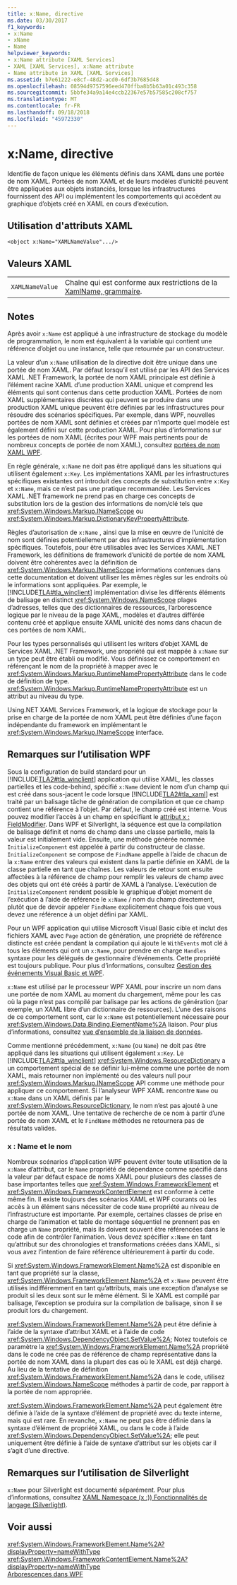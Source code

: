 ```yaml
---
title: x:Name, directive
ms.date: 03/30/2017
f1_keywords:
- x:Name
- xName
- Name
helpviewer_keywords:
- x:Name attribute [XAML Services]
- XAML [XAML Services], x:Name attribute
- Name attribute in XAML [XAML Services]
ms.assetid: b7e61222-e8cf-48d2-acd0-6df3b7685d48
ms.openlocfilehash: 08594d9757596eed470ffba8b5b63a01c493c358
ms.sourcegitcommit: 5bbfe34a9a14e4ccb22367e57b57585c208cf757
ms.translationtype: MT
ms.contentlocale: fr-FR
ms.lasthandoff: 09/18/2018
ms.locfileid: "45972330"
---
```

# <a name="xname-directive"></a>x:Name, directive
Identifie de façon unique les éléments définis dans XAML dans une portée de nom XAML. Portées de nom XAML et de leurs modèles d’unicité peuvent être appliquées aux objets instanciés, lorsque les infrastructures fournissent des API ou implémentent les comportements qui accèdent au graphique d’objets créé en XAML en cours d’exécution.  
  
## <a name="xaml-attribute-usage"></a>Utilisation d'attributs XAML  
  
```xaml  
<object x:Name="XAMLNameValue".../>  
```  
  
## <a name="xaml-values"></a>Valeurs XAML  
  
|||  
|-|-|  
|`XAMLNameValue`|Chaîne qui est conforme aux restrictions de la [XamlName, grammaire](../../../docs/framework/xaml-services/xamlname-grammar.md).|  
  
## <a name="remarks"></a>Notes  
 Après avoir `x:Name` est appliqué à une infrastructure de stockage du modèle de programmation, le nom est équivalent à la variable qui contient une référence d’objet ou une instance, telle que retournée par un constructeur.  
  
 La valeur d’un `x:Name` utilisation de la directive doit être unique dans une portée de nom XAML. Par défaut lorsqu’il est utilisé par les API des Services XAML .NET Framework, la portée de nom XAML principale est définie à l’élément racine XAML d’une production XAML unique et comprend les éléments qui sont contenus dans cette production XAML. Portées de nom XAML supplémentaires discrètes qui peuvent se produire dans une production XAML unique peuvent être définies par les infrastructures pour résoudre des scénarios spécifiques. Par exemple, dans WPF, nouvelles portées de nom XAML sont définies et créées par n’importe quel modèle est également défini sur cette production XAML. Pour plus d’informations sur les portées de nom XAML (écrites pour WPF mais pertinents pour de nombreux concepts de portée de nom XAML), consultez [portées de nom XAML WPF](../../../docs/framework/wpf/advanced/wpf-xaml-namescopes.md).  
  
 En règle générale, `x:Name` ne doit pas être appliqué dans les situations qui utilisent également `x:Key`. Les implémentations XAML par les infrastructures spécifiques existantes ont introduit des concepts de substitution entre `x:Key` et `x:Name`, mais ce n’est pas une pratique recommandée. Les Services XAML .NET framework ne prend pas en charge ces concepts de substitution lors de la gestion des informations de nom/clé tels que <xref:System.Windows.Markup.INameScope> ou <xref:System.Windows.Markup.DictionaryKeyPropertyAttribute>.  
  
 Règles d’autorisation de `x:Name` , ainsi que la mise en œuvre de l’unicité de nom sont définies potentiellement par des infrastructures d’implémentation spécifiques. Toutefois, pour être utilisables avec les Services XAML .NET Framework, les définitions de framework d’unicité de portée de nom XAML doivent être cohérentes avec la définition de <xref:System.Windows.Markup.INameScope> informations contenues dans cette documentation et doivent utiliser les mêmes règles sur les endroits où le informations sont appliquées. Par exemple, le [!INCLUDE[TLA#tla_winclient](../../../includes/tlasharptla-winclient-md.md)] implémentation divise les différents éléments de balisage en distinct <xref:System.Windows.NameScope> plages d’adresses, telles que des dictionnaires de ressources, l’arborescence logique par le niveau de la page XAML, modèles et d’autres différée contenu créé et applique ensuite XAML unicité des noms dans chacun de ces portées de nom XAML.  
  
 Pour les types personnalisés qui utilisent les writers d’objet XAML de Services XAML .NET Framework, une propriété qui est mappée à `x:Name` sur un type peut être établi ou modifié. Vous définissez ce comportement en référençant le nom de la propriété à mapper avec le <xref:System.Windows.Markup.RuntimeNamePropertyAttribute> dans le code de définition de type.  <xref:System.Windows.Markup.RuntimeNamePropertyAttribute> est un attribut au niveau du type.  
  
 Using.NET XAML Services Framework, et la logique de stockage pour la prise en charge de la portée de nom XAML peut être définies d’une façon indépendante du framework en implémentant le <xref:System.Windows.Markup.INameScope> interface.  
  
## <a name="wpf-usage-notes"></a>Remarques sur l’utilisation WPF  
 Sous la configuration de build standard pour un [!INCLUDE[TLA2#tla_winclient](../../../includes/tla2sharptla-winclient-md.md)] application qui utilise XAML, les classes partielles et les code-behind, spécifié `x:Name` devient le nom d’un champ qui est créé dans sous-jacent le code lorsque [!INCLUDE[TLA2#tla_xaml](../../../includes/tla2sharptla-xaml-md.md)] est traité par un balisage tâche de génération de compilation et que ce champ contient une référence à l’objet. Par défaut, le champ créé est interne. Vous pouvez modifier l’accès à un champ en spécifiant le [attribut x : FieldModifier](../../../docs/framework/xaml-services/x-fieldmodifier-directive.md). Dans WPF et Silverlight, la séquence est que la compilation de balisage définit et noms de champ dans une classe partielle, mais la valeur est initialement vide. Ensuite, une méthode générée nommée `InitializeComponent` est appelée à partir du constructeur de classe. `InitializeComponent` se compose de `FindName` appelle à l’aide de chacun de la `x:Name` entrer des valeurs qui existent dans la partie définie en XAML de la classe partielle en tant que chaînes. Les valeurs de retour sont ensuite affectées à la référence de champ pour remplir les valeurs de champ avec des objets qui ont été créés à partir de XAML à l’analyse. L’exécution de `InitializeComponent` rendent possible le graphique d’objet moment de l’exécution à l’aide de référence le `x:Name` / nom du champ directement, plutôt que de devoir appeler `FindName` explicitement chaque fois que vous devez une référence à un objet défini par XAML.  
  
 Pour un WPF application qui utilise Microsoft Visual Basic cible et inclut des fichiers XAML avec `Page` action de génération, une propriété de référence distincte est créée pendant la compilation qui ajoute le `WithEvents` mot clé à tous les éléments qui ont un `x:Name`, pour prendre en charge `Handles` syntaxe pour les délégués de gestionnaire d’événements. Cette propriété est toujours publique. Pour plus d’informations, consultez [Gestion des événements Visual Basic et WPF](../../../docs/framework/wpf/advanced/visual-basic-and-wpf-event-handling.md).  
  
 `x:Name` est utilisé par le processeur WPF XAML pour inscrire un nom dans une portée de nom XAML au moment du chargement, même pour les cas où la page n’est pas compilé par balisage par les actions de génération (par exemple, un XAML libre d’un dictionnaire de ressources). L’une des raisons de ce comportement sont, car le `x:Name` est potentiellement nécessaire pour <xref:System.Windows.Data.Binding.ElementName%2A> liaison. Pour plus d’informations, consultez [vue d’ensemble de la liaison de données](../../../docs/framework/wpf/data/data-binding-overview.md).  
  
 Comme mentionné précédemment, `x:Name` (ou `Name`) ne doit pas être appliqué dans les situations qui utilisent également `x:Key`. Le [!INCLUDE[TLA2#tla_winclient](../../../includes/tla2sharptla-winclient-md.md)] <xref:System.Windows.ResourceDictionary> a un comportement spécial de se définir lui-même comme une portée de nom XAML, mais retourner non implémenté ou des valeurs null pour <xref:System.Windows.Markup.INameScope> API comme une méthode pour appliquer ce comportement. Si l’analyseur WPF XAML rencontre `Name` ou `x:Name` dans un XAML définis par le <xref:System.Windows.ResourceDictionary>, le nom n’est pas ajouté à une portée de nom XAML. Une tentative de recherche de ce nom à partir d’une portée de nom XAML et le `FindName` méthodes ne retournera pas de résultats valides.  
  
### <a name="xname-and-name"></a>x : Name et le nom  
 Nombreux scénarios d’application WPF peuvent éviter toute utilisation de la `x:Name` d’attribut, car le `Name` propriété de dépendance comme spécifié dans la valeur par défaut espace de noms XAML pour plusieurs des classes de base importantes telles que <xref:System.Windows.FrameworkElement> et <xref:System.Windows.FrameworkContentElement> est conforme à cette même fin. Il existe toujours des scénarios XAML et WPF courants où les accès à un élément sans nécessiter de code `Name` propriété au niveau de l’infrastructure est importante. Par exemple, certaines classes de prise en charge de l’animation et table de montage séquentiel ne prennent pas en charge un `Name` propriété, mais ils doivent souvent être référencées dans le code afin de contrôler l’animation. Vous devez spécifier `x:Name` en tant qu’attribut sur des chronologies et transformations créées dans XAML, si vous avez l’intention de faire référence ultérieurement à partir du code.  
  
 Si <xref:System.Windows.FrameworkElement.Name%2A> est disponible en tant que propriété sur la classe, <xref:System.Windows.FrameworkElement.Name%2A> et `x:Name` peuvent être utilisés indifféremment en tant qu’attributs, mais une exception d’analyse se produit si les deux sont sur le même élément. Si le XAML est compilé par balisage, l’exception se produira sur la compilation de balisage, sinon il se produit lors du chargement.  
  
 <xref:System.Windows.FrameworkElement.Name%2A> peut être définie à l’aide de la syntaxe d’attribut XAML et à l’aide de code <xref:System.Windows.DependencyObject.SetValue%2A>; Notez toutefois ce paramètre la <xref:System.Windows.FrameworkElement.Name%2A> propriété dans le code ne crée pas de référence de champ représentative dans la portée de nom XAML dans la plupart des cas où le XAML est déjà chargé. Au lieu de la tentative de définition <xref:System.Windows.FrameworkElement.Name%2A> dans le code, utilisez <xref:System.Windows.NameScope> méthodes à partir de code, par rapport à la portée de nom appropriée.  
  
 <xref:System.Windows.FrameworkElement.Name%2A> peut également être définie à l’aide de la syntaxe d’élément de propriété avec du texte interne, mais qui est rare. En revanche, `x:Name` ne peut pas être définie dans la syntaxe d’élément de propriété XAML, ou dans le code à l’aide <xref:System.Windows.DependencyObject.SetValue%2A>; elle peut uniquement être définie à l’aide de syntaxe d’attribut sur les objets car il s’agit d’une directive.  
  
## <a name="silverlight-usage-notes"></a>Remarques sur l’utilisation de Silverlight  
 `x:Name` pour Silverlight est documenté séparément. Pour plus d’informations, consultez [XAML Namespace (x :)) Fonctionnalités de langage (Silverlight)](https://go.microsoft.com/fwlink/?LinkId=199081).  
  
## <a name="see-also"></a>Voir aussi  
 <xref:System.Windows.FrameworkElement.Name%2A?displayProperty=nameWithType>  
 <xref:System.Windows.FrameworkContentElement.Name%2A?displayProperty=nameWithType>  
 [Arborescences dans WPF](../../../docs/framework/wpf/advanced/trees-in-wpf.md)
